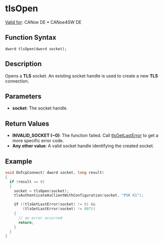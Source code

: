 # tlsOpen

[Valid for](../../../Shared/FeatureAvailability.md):  CANoe DE • CANoe4SW DE

## Function Syntax

```
dword tlsOpen(dword socket);
```

## Description

Opens a **TLS** socket. An existing socket handle is used to create a new **TLS** connection.

## Parameters

- **socket**: The socket handle.

## Return Values

- **INVALID_SOCKET (~0)**: The function failed. Call [tlsGetLastError](CAPLfunctiontlsGetLastError.md) to get a more specific error code.
- **Any other value**: A valid socket handle identifying the created socket.

## Example

```c
void OnTcpConnect( dword socket, long result)
{
  if (result == 0)
  {
    socket = tlsOpen(socket);
    tlsAuthenticateAsClientWithConfiguration(socket, "PSK K1");

    if ((tlsGetLastError(socket) != 0) &&
        (tlsGetLastError(socket) != 997))
    {
      // an error occurred
      return;
    }
  }
}
```
